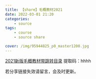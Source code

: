 ```yaml
---
title: 【share】毛概教材2021
date: 2022-03-01 21:20
categories:
	- source
tags:
	- course
	- source share

cover: /img/95944825_p0_master1200.jpg
---
```


[2021新版毛概教材带跳转目录](https://pan.baidu.com/s/1CsdIdIfRZiUktfCOGZgixg)
提取码：hhhh

若分享链接失效请留言，会及时更新。